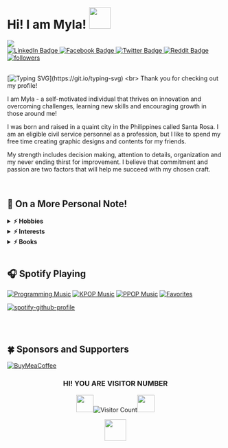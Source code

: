# Hi! I am Myla! <img src="https://media.giphy.com/media/w1OBpBd7kJqHrJnJ13/giphy.gif" width="50"/>
  
   <div> <img src="https://i.pinimg.com/originals/91/4e/84/914e84b69d2e9527442671c00bda6335.jpg"/> </div>
  
  <a href="https://www.linkedin.com/in/myla-talampas-45aaa0193">
    <img src="https://img.shields.io/badge/LinkedIn-blue?style=for-the-badge&logo=linkedin&logoColor=white" alt="LinkedIn Badge" title="Follow me on LinkedIn"/>
  </a>
  <a href="https://web.facebook.com/myla.talampas">
    <img src="https://img.shields.io/badge/Facebook-violet?style=for-the-badge&logo=Facebook&logoColor=white%22%20alt=%22Facebook%20Badge" alt="Facebook Badge" title="Follow me on Facebook"/>
  </a>
  <a href="https://twitter.com/MylaTheBeat">
    <img src="https://img.shields.io/badge/Twitter-blue?style=for-the-badge&logo=twitter&logoColor=white" alt="Twitter Badge" title="Follow me on Twitter"/>
  </a>
 <a href="https://reddit.com/u/TheLostWander_er">
    <img src="https://img.shields.io/badge/Reddit-red?style=for-the-badge&logo=reddit&logoColor=white" alt="Reddit Badge" title="Follow me on Reddit"/>
  </a>
      <a href="https://github.com/Myla00?tab=followers">
    <img alt="followers" title="Follow me on Github" src="https://custom-icon-badges.demolab.com/github/followers/Myla00?color=236ad3&labelColor=1155ba&style=for-the-badge&logo=person-add&label=Follow&logoColor=white"/></a>
  <br><br>
  
[![Typing SVG](https://readme-typing-svg.demolab.com?font=Dancing+Script&weight=500&size=30&pause=1000&color=F73BD3&width=650&height=80&lines=I+am+a+GitHub+Noob.;I+am+always+up+for+challenges+;and+love+learning+new+things!)](https://git.io/typing-svg)
<br>
Thank you for checking out my profile!

I am Myla - a self-motivated individual that thrives on innovation and overcoming challenges, learning new skills and encouraging growth in those around me!

I was born and raised in a quaint city in the Philippines called Santa Rosa. 
I am an eligible civil service personnel as a profession, but I like to spend my free time creating graphic designs and contents for my friends.

  
  My strength includes decision making, attention to details, organization and my never ending thirst for improvement. I believe that commitment and passion are two factors that will help me succeed with my chosen craft.
  
 <br>
  
## 🤝 On a More Personal Note!
<details>
    <summary><b>⚡ Hobbies</b></summary><br/>
Reading is my hobby, my escape into a wonderful world of fiction and imagination.
<br><br>
Reading is one of the greatest joys in life. It allows us to forget about our troubles for just a little while, and it can be done anywhere at any time.<br>
Whether you're reading on your phone or in bed, there's always something interesting happening around you: people talking, cars honking their horns outside your window—or maybe just your own thoughts floating through your head! Reading gives us access to great stories that we might otherwise never experience if we weren't able to read them ourselves (or watch movies based on them).
<br>
</details>

<details>
<summary><b>⚡ Interests</b></summary><br/>
* <a href="https://www.history.com/shows/ancient-aliens"> Ancient Aliens </a> <br> 
* <a href="https://www.history.com/topics/inventions/nikola-tesla"> Nikola Tesla </a> <br> 
* <a href= "https://www.youtube.com/watch?v=clMGAT50bqY"> Conspiracy Theories </a><br> 
* <a href= "https://www.netflix.com/ph-en/title/81026055">Unsolved Mysteries </a><br><br> </p>
</details>

<details>
    <summary><b>⚡ Books</b></summary><br/>

  * Zoya by Danielle Steel 
  * I Want to Die Please Fix Me by Anna Mehler Paperny
  * The Gifts of Imperfection by Brene Brown</details>

<br>

## 🎧 Spotify Playing

[![Programming Music](https://img.shields.io/badge/Programming%20Music-%231DB954.svg?&style=flat-square&logo=spotify&logoColor=white)](https://open.spotify.com/playlist/1FWq5Cu05LmtSHgFEXRnZO?si=FozGJF9nRXq2wTv_JpN2wQ) [![KPOP Music](https://img.shields.io/badge/KPOP%20Music-%231DB954.svg?&style=flat-square&logo=spotify&logoColor=white)](https://open.spotify.com/playlist/2DFExFNWYOwQMZy6wUeCxX?si=s1Ndgj8hTg-r8zLlvRgv1Q) [![PPOP Music](https://img.shields.io/badge/PPOP%20Music-%231DB954.svg?&style=flat-square&logo=spotify&logoColor=white)](https://open.spotify.com/playlist/58bZKfJFpUl2CwWET1QJ3X?si=259YV8_VRS-IKHsFZMmPTQ)
[![Favorites](https://img.shields.io/badge/Favorite%20Music-%231DB954.svg?&style=flat-square&logo=spotify&logoColor=white)](https://open.spotify.com/playlist/5Xrfg086oV4SgoMyfmYXfG)


  [![spotify-github-profile](https://spotify-github-profile.vercel.app/api/view?uid=k7avih93kc4vf079074xwtubw&cover_image=true&theme=novatorem&show_offline=false&background_color=000000&bar_color=01fefa&bar_color_cover=false)](https://open.spotify.com/user/k7avih93kc4vf079074xwtubw)	
  
  <br><br>
  
## 🍀 Sponsors and Supporters


[![BuyMeaCoffee](https://img.shields.io/badge/Buymeacoffee-%23FFDD00.svg?&style=for-the-badge&logo=buy-me-a-coffee&logoColor=black)](https://www.buymeacoffee.com/mylaptalampas)
  
  
  
  
  
  <div id="header" align="center">

  ### HI! YOU ARE VISITOR NUMBER
<img src="https://media.giphy.com/media/idUegzT60kKzXl7iAq/giphy.gif" width="40"/>![Visitor Count](https://profile-counter.glitch.me/{Myla00}/count.svg)<img src="https://media.giphy.com/media/idUegzT60kKzXl7iAq/giphy.gif" width="40"/>
  <BR>
    

    
  <div id="header" align="center">


   <img src="https://media.giphy.com/media/8pp9vsAc5GYNY0ron0/giphy.gif" width="50"/>
  
 
 
    
    
<!--
**Myla00/Myla00** is a ✨ _special_ ✨ repository because its `README.md` (this file) appears on your GitHub profile.

Here are some ideas to get you started:

- 🔭 I’m currently working on ...
- 🌱 I’m currently learning ...
- 👯 I’m looking to collaborate on ...
- 🤔 I’m looking for help with ...
- 💬 Ask me about ...
- 📫 How to reach me: ...
- 😄 Pronouns: ...
- ⚡ Fun fact: ...
-->

